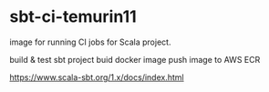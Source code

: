 # sbt-ci-temurin11

image for running CI jobs for Scala project.

build & test sbt project
buid docker image
push image to AWS ECR

https://www.scala-sbt.org/1.x/docs/index.html
